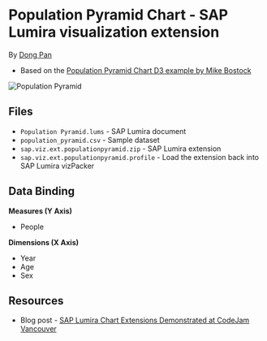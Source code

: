 Population Pyramid Chart - SAP Lumira visualization extension
=================================================
By [Dong Pan](http://scn.sap.com/people/dong.pan)

 * Based on the [Population Pyramid Chart D3 example by Mike Bostock](http://bl.ocks.org/mbostock/4062085)

![Population Pyramid](https://github.com/SAP/lumira-extension-viz/blob/master/Population_Pyramid_Chart/PopulationPyramid.gif)

Files
-----------
* `Population Pyramid.lums` - SAP Lumira document
* `population_pyramid.csv` - Sample dataset
* `sap.viz.ext.populationpyramid.zip` - SAP Lumira extension
* `sap.viz.ext.populationpyramid.profile` - Load the extension back into SAP Lumira vizPacker

Data Binding
-------------------------------------------
<strong>Measures (Y Axis)</strong>
* People 

<strong>Dimensions (X Axis)</strong>
* Year
* Age 
* Sex

Resources
-----------
* Blog post - [SAP Lumira Chart Extensions Demonstrated at CodeJam Vancouver](http://scn.sap.com/community/lumira/blog/2014/06/28/cool-chart-extensions-demonstrated-at-lumira-codejam-vancouver)
